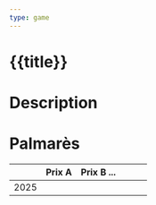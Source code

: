 ```yaml
---
type: game
---
```


# {{title}}

# Description


# Palmarès

|      | Prix A | Prix B ... |     |     |     |
| ---- | ------ | ---------- | --- | --- | --- |
| 2025 |        |            |     |     |     |
